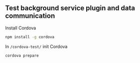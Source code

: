 ## Test background service plugin and data communication

Install Cordova
```bash
npm install -g cordova
```

In `/cordova-test/` init Cordova
```bash
cordova prepare
```
